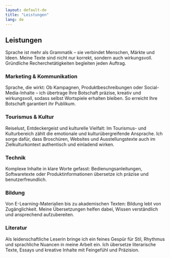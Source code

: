 ```yaml
---
layout: default-de
title: "Leistungen"
lang: de
---
```


## Leistungen

Sprache ist mehr als Grammatik – sie verbindet Menschen, Märkte und Ideen. Meine Texte sind nicht nur korrekt, sondern auch wirkungsvoll. Gründliche Recherchetätigkeiten begleiten jeden Auftrag.

### Marketing & Kommunikation
Sprache, die wirkt: Ob Kampagnen, Produktbeschreibungen oder Social-Media-Inhalte – ich übertrage Ihre Botschaft präzise, kreativ und wirkungsvoll, sodass selbst Wortspiele erhalten bleiben. So erreicht Ihre Botschaft garantiert ihr Publikum.

### Tourismus & Kultur
Reiselust, Entdeckergeist und kulturelle Vielfalt: Im Tourismus- und Kulturbereich zählt die emotionale und kulturübergreifende Ansprache. Ich sorge dafür, dass Broschüren, Websites und Ausstellungstexte auch im Zielkulturkontext authentisch und einladend wirken.

### Technik
Komplexe Inhalte in klare Worte gefasst: Bedienungsanleitungen, Softwaretexte oder Produktinformationen übersetze ich präzise und benutzerfreundlich.

### Bildung
Von E-Learning-Materialien bis zu akademischen Texten: Bildung lebt von Zugänglichkeit. Meine Übersetzungen helfen dabei, Wissen verständlich und ansprechend aufzubereiten.

### Literatur
Als leidenschaftliche Leserin bringe ich ein feines Gespür für Stil, Rhythmus und sprachliche Nuancen in meine Arbeit ein. Ich übersetze literarische Texte, Essays und kreative Inhalte mit Feingefühl und Präzision.
